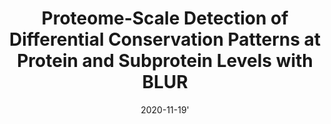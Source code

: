 ---
title: "Proteome-Scale Detection of Differential Conservation Patterns at Protein and Subprotein Levels with BLUR"
collection: publications
category: books
permalink: /publication/2021_BLUR
excerpt: ''
date: 2020-11-19'    
venue: 'Genome Biology and Evolution'
paperurl: 'https://academic.oup.com/gbe/article/13/1/evaa248/5991441'
citation: 'Audrey Defosset, Arnaud Kress, Yannis Nevers, Raymond Ripp, Julie D Thompson, Olivier Poch, Odile Lecompte, Proteome-Scale Detection of Differential Conservation Patterns at Protein and Subprotein Levels with BLUR, Genome Biology and Evolution, Volume 13, Issue 1, January 2021, evaa248, https://doi.org/10.1093/gbe/evaa248'
---